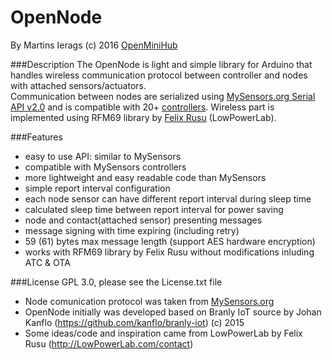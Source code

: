 OpenNode
========
By Martins Ierags (c) 2016 [OpenMiniHub](http//www.openminihub.com)
<br/>

###Description
The OpenNode is light and simple library for Arduino that handles wireless communication protocol between controller and nodes with attached sensors/actuators.<br/>
Communication between nodes are serialized using [MySensors.org Serial API v2.0](https://www.mysensors.org/download/serial_api_20) and is compatible with 20+ [controllers](https://www.mysensors.org/controller). Wireless part is implemented using RFM69 library by <a href="https://github.com/LowPowerLab">Felix Rusu</a> (LowPowerLab).

###Features
- easy to use API: similar to MySensors
- compatible with MySensors controllers
- more lightweight and easy readable code than MySensors
- simple report interval configuration
- each node sensor can have different report interval during sleep time
- calculated sleep time between report interval for power saving
- node and contact(attached sensor) presenting messages
- message signing with time expiring (including retry)
- 59 (61) bytes max message length (support AES hardware encryption)
- works with RFM69 library by Felix Rusu without modifications inluding ATC & OTA

###License
GPL 3.0, please see the License.txt file

* Node comunication protocol was taken from [MySensors.org](https://github.com/mysensors/MySensors)
* OpenNode initially was developed based on Branly IoT source by Johan Kanflo (https://github.com/kanflo/branly-iot) (c) 2015
* Some ideas/code and inspiration came from LowPowerLab by Felix Rusu (http://LowPowerLab.com/contact)
